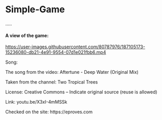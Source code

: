 # Simple-Game
.....
#### A view of the game:

https://user-images.githubusercontent.com/80787976/187105173-15236080-db21-4e91-9554-07d1e021fbb6.mp4

<p>Song:</p>
<p>The song from the video: Aftertune - Deep Water (Original Mix)</p>
<p>Taken from the channel: Two Tropical Trees</p>
<p>License: Creative Commons – Indicate original source (reuse is allowed)</p>
<p>Link: youtu.be/X3xI-4mMSSk</p>
<p>Checked on the site: https://eproves.com</p>
